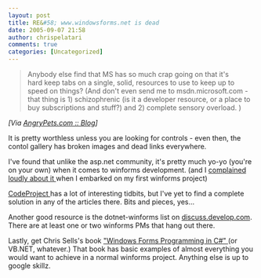 ```yaml
---
layout: post
title: RE&#58; www.windowsforms.net is dead
date: 2005-09-07 21:58
author: chrispelatari
comments: true
categories: [Uncategorized]
---
```


<blockquote>
  <p>Anybody else find that MS has so much
  crap going on that it's hard keep tabs on a single, solid,
  resources to use to keep up to speed on things? (And don't even send me to
  msdn.microsoft.com - that thing is 1) schizophrenic (is it a developer
  resource, or a place to buy subscriptions and stuff?) and 2) complete sensory
  overload. )</p></blockquote>
<p><i>[Via <a href="http://angrypets.com/blog/posts/554.aspx">AngryPets.com ::
Blog</a>]</i> </p>
<p>It is pretty worthless unless you are looking for controls - even then, the
contol gallery has broken images and dead links everywhere.</p>
<p>I've found that unlike the asp.net community, it's pretty much yo-yo (you're
on your own) when it comes to winforms development. (and I <a href="http://www.chrisfrazier.net/blog/archive/2003/09/24/184.aspx">complained
loudly about it </a>when I embarked on my first winforms project)</p>
<p><a href="http://CodeProject.com">CodeProject </a>has a lot of interesting
tidbits, but I've yet to find a complete solution in any of the articles there.
Bits and pieces, yes...</p>
<p>Another good resource is the dotnet-winforms list on <a href="http://discuss.develop.com">discuss.develop.com</a>. There are at least
one or two winforms PMs that hang out there.</p>
<p>Lastly, get Chris Sells's book <a href="http://www.sellsbrothers.com/writing/wfbook/">"Windows Forms Programming
in C#" </a>(or VB.NET, whatever.) That book has basic examples of almost
everything you would want to achieve in a normal winforms project. Anything else
is up to google skillz.</p>
